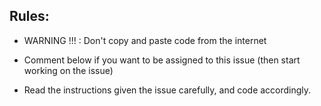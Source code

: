 ## Rules:

- WARNING !!! : Don't copy and paste code from the internet 

- Comment below if you want to be assigned to this issue (then start working on the issue)

- Read the instructions given the issue carefully, and code accordingly.
